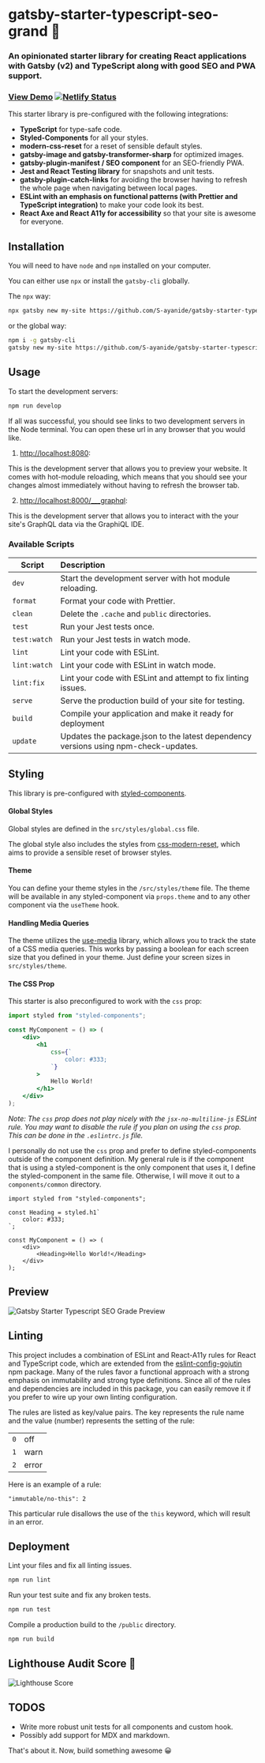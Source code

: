 # gatsby-starter-typescript-seo-grand 🌟

### An opinionated starter library for creating React applications with Gatsby (v2) and TypeScript along with good SEO and PWA support.

### [View Demo](https://gatsby-starter-typescript-seo-grand.netlify.app/) [![Netlify Status](https://api.netlify.com/api/v1/badges/597e0057-8bee-4e33-a49f-1988d2c203ce/deploy-status)](https://app.netlify.com/sites/gatsby-starter-typescript-seo-grand/deploys)

This starter library is pre-configured with the following integrations:

-   **TypeScript** for type-safe code.
-   **Styled-Components** for all your styles.
-   **modern-css-reset** for a reset of sensible default styles.
-   **gatsby-image and gatsby-transformer-sharp** for optimized images.
-   **gatsby-plugin-manifest / SEO component** for an SEO-friendly PWA.
-   **Jest and React Testing library** for snapshots and unit tests.
-   **gatsby-plugin-catch-links** for avoiding the browser having to refresh the whole page when navigating between local pages.
-   **ESLint with an emphasis on functional patterns (with Prettier and TypeScript integration)** to make your code look its best.
-   **React Axe and React A11y for accessibility** so that your site is awesome for everyone.

## Installation

You will need to have `node` and `npm` installed on your computer.

You can either use `npx` or install the `gatsby-cli` globally.

The `npx` way:

```sh
npx gatsby new my-site https://github.com/S-ayanide/gatsby-starter-typescript-seo-grand
```

or the global way:

```sh
npm i -g gatsby-cli
gatsby new my-site https://github.com/S-ayanide/gatsby-starter-typescript-seo-grand
```

## Usage

To start the development servers:

```sh
npm run develop
```

If all was successful, you should see links to two development servers in the Node terminal. You can open these url in any browser that you would like.

1. [http://localhost:8080](http://localhost:8080):

This is the development server that allows you to preview your website. It comes with hot-module reloading, which means that you should see your changes almost immediately without having to refresh the browser tab.

2. [http://localhost:8000/\_\_\_graphql](http://localhost:8000/___graphql):

This is the development server that allows you to interact with the your site's GraphQL data via the GraphiQL IDE.

### Available Scripts

| Script       | Description                                                                         |
| ------------ | :---------------------------------------------------------------------------------- |
| `dev`        | Start the development server with hot module reloading.                             |
| `format`     | Format your code with Prettier.                                                     |
| `clean`      | Delete the `.cache` and `public` directories.                                       |
| `test`       | Run your Jest tests once.                                                           |
| `test:watch` | Run your Jest tests in watch mode.                                                  |
| `lint`       | Lint your code with ESLint.                                                         |
| `lint:watch` | Lint your code with ESLint in watch mode.                                           |
| `lint:fix`   | Lint your code with ESLint and attempt to fix linting issues.                       |
| `serve`      | Serve the production build of your site for testing.                                |
| `build`      | Compile your application and make it ready for deployment                           |
| `update`     | Updates the package.json to the latest dependency versions using npm-check-updates. |

## Styling

This library is pre-configured with [styled-components](https://www.styled-components.com/).

#### Global Styles

Global styles are defined in the `src/styles/global.css` file.

The global style also includes the styles from [css-modern-reset](https://github.com/hankchizljaw/modern-css-reset), which aims to provide a sensible reset of browser styles.

#### Theme

You can define your theme styles in the `/src/styles/theme` file. The theme will be available in any styled-component via `props.theme` and to any other component via the `useTheme` hook.

#### Handling Media Queries

The theme utilizes the [use-media](https://github.com/streamich/use-media) library, which allows you to track the state of a CSS media queries. This works by passing a boolean for each screen size that you defined in your theme. Just define your screen sizes in `src/styles/theme`.

#### The CSS Prop

This starter is also preconfigured to work with the `css` prop:

```jsx
import styled from "styled-components";

const MyComponent = () => (
	<div>
		<h1
			css={`
				color: #333;
			`}
		>
			Hello World!
		</h1>
	</div>
);
```

_Note: The `css` prop does not play nicely with the `jsx-no-multiline-js` ESLint rule. You may want to disable the rule if you plan on using the `css` prop. This can be done in the `.eslintrc.js` file._

I personally do not use the `css` prop and prefer to define styled-components outside of the component definition. My general rule is if the component that is using a styled-component is the only component that uses it, I define the styled-component in the same file. Otherwise, I will move it out to a `components/common` directory.

```tsx
import styled from "styled-components";

const Heading = styled.h1`
	color: #333;
`;

const MyComponent = () => (
	<div>
		<Heading>Hello World!</Heading>
	</div>
);
```

## Preview

<img src="https://i.ibb.co/vV515Kt/Gatsby.png" alt="Gatsby Starter Typescript SEO Grade Preview" style="max-width: 100%;" />

## Linting

This project includes a combination of ESLint and React-A11y rules for React and TypeScript code, which are extended from the [eslint-config-gojutin](https://github.com/gojutin/eslint-config-gojutin) npm package. Many of the rules favor a functional approach with a strong emphasis on immutability and strong type definitions. Since all of the rules and dependencies are included in this package, you can easily remove it if you prefer to wire up your own linting configuration.

The rules are listed as key/value pairs. The key represents the rule name and the value (number) represents the setting of the rule:

|     |       |
| --- | :---- |
| `0` | off   |
| `1` | warn  |
| `2` | error |

Here is an example of a rule:

```
"immutable/no-this": 2
```

This particular rule disallows the use of the `this` keyword, which will result in an error.

## Deployment

Lint your files and fix all linting issues.

```sh
npm run lint
```

Run your test suite and fix any broken tests.

```sh
npm run test
```

Compile a production build to the `/public` directory.

```sh
npm run build
```

## Lighthouse Audit Score 💯

<img src="https://i.ibb.co/3NpYMsT/Lighthouse-Audit.png" style="max-width: 100%;" alt="Lighthouse Score" />

## TODOS

-   Write more robust unit tests for all components and custom hook.
-   Possibly add support for MDX and markdown.

That's about it. Now, build something awesome 😀
